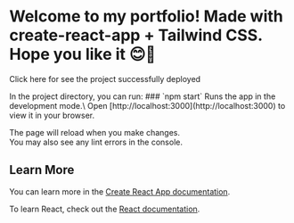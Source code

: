 <h1>Welcome to my portfolio! Made with create-react-app + Tailwind CSS. Hope you like it 😊👋</h1>


<p>Click <a>here</a> for see the project successfully deployed 

<p>In the project directory, you can run:
### `npm start`
Runs the app in the development mode.\
Open [http://localhost:3000](http://localhost:3000) to view it in your browser.

The page will reload when you make changes.\
You may also see any lint errors in the console.


## Learn More

You can learn more in the [Create React App documentation](https://facebook.github.io/create-react-app/docs/getting-started).

To learn React, check out the [React documentation](https://reactjs.org/).

</p>
 
 
